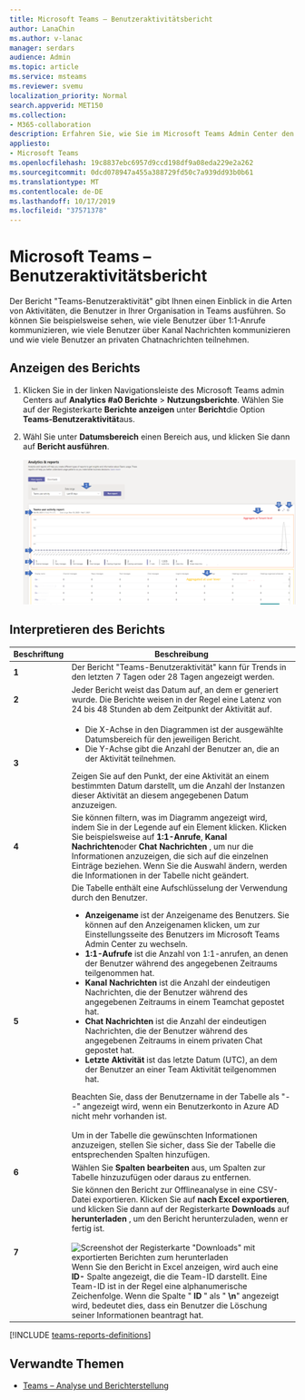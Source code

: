 ```yaml
---
title: Microsoft Teams – Benutzeraktivitätsbericht
author: LanaChin
ms.author: v-lanac
manager: serdars
audience: Admin
ms.topic: article
ms.service: msteams
ms.reviewer: svemu
localization_priority: Normal
search.appverid: MET150
ms.collection:
- M365-collaboration
description: Erfahren Sie, wie Sie im Microsoft Teams Admin Center den Bericht "Benutzeraktivitäten für Teams" verwenden, um zu sehen, wie Benutzer in Ihrer Organisation Teams verwenden.
appliesto:
- Microsoft Teams
ms.openlocfilehash: 19c8837ebc6957d9ccd198df9a08eda229e2a262
ms.sourcegitcommit: 0dcd078947a455a388729fd50c7a939dd93b0b61
ms.translationtype: MT
ms.contentlocale: de-DE
ms.lasthandoff: 10/17/2019
ms.locfileid: "37571378"
---
```

# <a name="microsoft-teams-user-activity-report"></a>Microsoft Teams – Benutzeraktivitätsbericht

Der Bericht "Teams-Benutzeraktivität" gibt Ihnen einen Einblick in die Arten von Aktivitäten, die Benutzer in Ihrer Organisation in Teams ausführen. So können Sie beispielsweise sehen, wie viele Benutzer über 1:1-Anrufe kommunizieren, wie viele Benutzer über Kanal Nachrichten kommunizieren und wie viele Benutzer an privaten Chatnachrichten teilnehmen.

## <a name="view-the-report"></a>Anzeigen des Berichts

1. Klicken Sie in der linken Navigationsleiste des Microsoft Teams admin Centers auf **Analytics #a0 Berichte** > **Nutzungsberichte**. Wählen Sie auf der Registerkarte **Berichte anzeigen** unter **Bericht**die Option **Teams-Benutzeraktivität**aus.
2. Wähl Sie unter **Datumsbereich** einen Bereich aus, und klicken Sie dann auf **Bericht ausführen**.

    ![Screenshot des Teams-Benutzer Aktivitätsberichts im Team Admin Center mit Beschriftungen](../media/teams-reports-user-activity-with-callouts.png "Screenshot des Teams-Benutzer Aktivitätsberichts im Team Admin Center mit Beschriftungen")

## <a name="interpret-the-report"></a>Interpretieren des Berichts

|Beschriftung |Beschreibung  |
|--------|-------------|
|**1**   |Der Bericht "Teams-Benutzeraktivität" kann für Trends in den letzten 7 Tagen oder 28 Tagen angezeigt werden. |
|**2**   |Jeder Bericht weist das Datum auf, an dem er generiert wurde. Die Berichte weisen in der Regel eine Latenz von 24 bis 48 Stunden ab dem Zeitpunkt der Aktivität auf. |
|**3**   |<ul><li>Die X-Achse in den Diagrammen ist der ausgewählte Datumsbereich für den jeweiligen Bericht. </li><li>Die Y-Achse gibt die Anzahl der Benutzer an, die an der Aktivität teilnehmen.</li></ul>Zeigen Sie auf den Punkt, der eine Aktivität an einem bestimmten Datum darstellt, um die Anzahl der Instanzen dieser Aktivität an diesem angegebenen Datum anzuzeigen. |
|**4**   |Sie können filtern, was im Diagramm angezeigt wird, indem Sie in der Legende auf ein Element klicken. Klicken Sie beispielsweise auf **1:1-Anrufe**, **Kanal Nachrichten**oder **Chat Nachrichten** , um nur die Informationen anzuzeigen, die sich auf die einzelnen Einträge beziehen. Wenn Sie die Auswahl ändern, werden die Informationen in der Tabelle nicht geändert. |
|**5**   |Die Tabelle enthält eine Aufschlüsselung der Verwendung durch den Benutzer.   <ul><li>**Anzeigename** ist der Anzeigename des Benutzers. Sie können auf den Anzeigenamen klicken, um zur Einstellungsseite des Benutzers im Microsoft Teams Admin Center zu wechseln.</li><li>**1:1-Aufrufe** ist die Anzahl von 1:1-anrufen, an denen der Benutzer während des angegebenen Zeitraums teilgenommen hat.</li><li>**Kanal Nachrichten** ist die Anzahl der eindeutigen Nachrichten, die der Benutzer während des angegebenen Zeitraums in einem Teamchat gepostet hat.</li> <li>**Chat Nachrichten** ist die Anzahl der eindeutigen Nachrichten, die der Benutzer während des angegebenen Zeitraums in einem privaten Chat gepostet hat.</li>  <li>**Letzte Aktivität** ist das letzte Datum (UTC), an dem der Benutzer an einer Team Aktivität teilgenommen hat.</li> </ul>Beachten Sie, dass der Benutzername in der Tabelle als "--" angezeigt wird, wenn ein Benutzerkonto in Azure AD nicht mehr vorhanden ist. <br><br>Um in der Tabelle die gewünschten Informationen anzuzeigen, stellen Sie sicher, dass Sie der Tabelle die entsprechenden Spalten hinzufügen.
|**6**   |Wählen Sie **Spalten bearbeiten** aus, um Spalten zur Tabelle hinzuzufügen oder daraus zu entfernen. |
|**7**   |Sie können den Bericht zur Offlineanalyse in eine CSV-Datei exportieren. Klicken Sie auf **nach Excel exportieren**, und klicken Sie dann auf der Registerkarte **Downloads** auf **herunterladen** , um den Bericht herunterzuladen, wenn er fertig ist.<br><br>![Screenshot der Registerkarte "Downloads" mit exportierten Berichten zum herunterladen](../media/teams-reports-export-to-csv.png) <br>Wenn Sie den Bericht in Excel anzeigen, wird auch eine **ID-** Spalte angezeigt, die die Team-ID darstellt. Eine Team-ID ist in der Regel eine alphanumerische Zeichenfolge. Wenn die Spalte " **ID** " als " **\n**" angezeigt wird, bedeutet dies, dass ein Benutzer die Löschung seiner Informationen beantragt hat. ||

[!INCLUDE [teams-reports-definitions](../includes/teams-reports-definitions.md)]

## <a name="related-topics"></a>Verwandte Themen

- [Teams – Analyse und Berichterstellung](teams-reporting-reference.md)